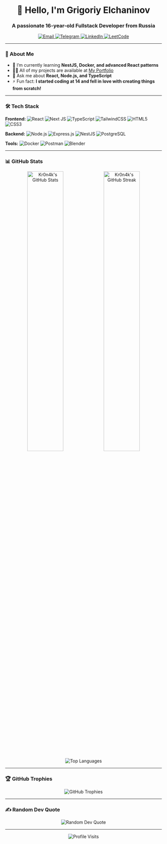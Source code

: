 <h1 align="center">👋 Hello, I'm Grigoriy Elchaninov</h1>
<h3 align="center">A passionate 16-year-old Fullstack Developer from Russia</h3>

<p align="center">
  <a href="mailto:grinn2009@gmail.com">
    <img src="https://img.shields.io/badge/Gmail-D14836?style=for-the-badge&logo=gmail&logoColor=white" alt="Email"/>
  </a>
  <!-- Замените # на ваши реальные ссылки -->
  <a href="#">
    <img src="https://img.shields.io/badge/Telegram-2CA5E0?style=for-the-badge&logo=telegram&logoColor=white" alt="Telegram"/>
  </a>
  <a href="#">
    <img src="https://img.shields.io/badge/LinkedIn-0077B5?style=for-the-badge&logo=linkedin&logoColor=white" alt="LinkedIn"/>
  </a>
  <a href="#">
    <img src="https://img.shields.io/badge/LeetCode-FFA116?style=for-the-badge&logo=leetcode&logoColor=black" alt="LeetCode"/>
  </a>
</p>

---

### 🚀 About Me

- 🌱 I’m currently learning **NestJS, Docker, and advanced React patterns**
- 👨‍💻 All of my projects are available at [My Portfolio](#) <!-- Добавьте ссылку на портфолио -->
- 💬 Ask me about **React, Node.js, and TypeScript**
- ⚡ Fun fact: **I started coding at 14 and fell in love with creating things from scratch!**

---

### 🛠️ Tech Stack

**Frontend:**
![React](https://img.shields.io/badge/React-20232A?style=for-the-badge&logo=react&logoColor=61DAFB)
![Next JS](https://img.shields.io/badge/Next-black?style=for-the-badge&logo=next.js&logoColor=white)
![TypeScript](https://img.shields.io/badge/TypeScript-007ACC?style=for-the-badge&logo=typescript&logoColor=white)
![TailwindCSS](https://img.shields.io/badge/Tailwind_CSS-38B2AC?style=for-the-badge&logo=tailwind-css&logoColor=white)
![HTML5](https://img.shields.io/badge/HTML5-E34F26?style=for-the-badge&logo=html5&logoColor=white)
![CSS3](https://img.shields.io/badge/CSS3-1572B6?style=for-the-badge&logo=css3&logoColor=white)

**Backend:**
![Node.js](https://img.shields.io/badge/Node.js-339933?style=for-the-badge&logo=nodedotjs&logoColor=white)
![Express.js](https://img.shields.io/badge/Express.js-000000?style=for-the-badge&logo=express&logoColor=white)
![NestJS](https://img.shields.io/badge/NestJS-E0234E?style=for-the-badge&logo=nestjs&logoColor=white)
![PostgreSQL](https://img.shields.io/badge/PostgreSQL-316192?style=for-the-badge&logo=postgresql&logoColor=white)

**Tools:**
![Docker](https://img.shields.io/badge/Docker-2496ED?style=for-the-badge&logo=docker&logoColor=white)
![Postman](https://img.shields.io/badge/Postman-FF6C37?style=for-the-badge&logo=postman&logoColor=white)
![Blender](https://img.shields.io/badge/Blender-F5792A?style=for-the-badge&logo=blender&logoColor=white)

---

### 📊 GitHub Stats

<p align="center">
  <img src="https://github-readme-stats.vercel.app/api?username=Kr0n4k&show_icons=true&theme=radical&hide_border=true" alt="Kr0n4k's GitHub Stats" width="48%" />
  <img src="https://github-readme-streak-stats.herokuapp.com/?user=Kr0n4k&theme=radical&hide_border=true" alt="Kr0n4k's GitHub Streak" width="48%" />
</p>

<p align="center">
  <img src="https://github-readme-stats.vercel.app/api/top-langs/?username=Kr0n4k&layout=compact&theme=radical&hide_border=true" alt="Top Languages" />
</p>

---

### 🏆 GitHub Trophies

<p align="center">
  <img src="https://github-profile-trophy.vercel.app/?username=Kr0n4k&theme=radical&no-frame=true&row=1&column=6" alt="GitHub Trophies" />
</p>

---

### ✍️ Random Dev Quote

<p align="center">
  <img src="https://quotes-github-readme.vercel.app/api?type=horizontal&theme=radical" alt="Random Dev Quote" />
</p>

---

<p align="center">
  <img src="https://visitcount.itsvg.in/api?id=Kr0n4k&icon=5&color=0" alt="Profile Visits" />
</p>
